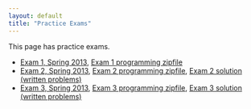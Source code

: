 ```yaml
---
layout: default
title: "Practice Exams"
---
```


This page has practice exams.

* [Exam 1, Spring 2013](cs101-spring2013-exam1.pdf), [Exam 1 programming zipfile](cs101-spring2013-exam1-programming.zip)
* [Exam 2, Spring 2013](cs101-spring2013-exam2.pdf), [Exam 2 programming zipfile](cs101-spring2013-exam2-programming.zip), [Exam 2 solution (written problems)](cs101-spring2013-exam2-solution.pdf)
* [Exam 3, Spring 2013](cs101-spring2013-exam3.pdf), [Exam 3 programming zipfile](cs101-spring2013-exam3-programming.zip), [Exam 3 solution (written problems)](cs101-spring2013-exam3-solution.pdf)
